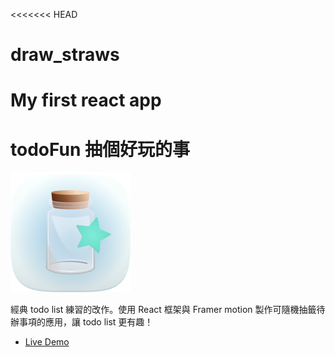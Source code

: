 <<<<<<< HEAD
# draw_straws
My first react app
=======
# todoFun 抽個好玩的事

![](https://github.com/cybershota/imagebed/blob/main/todoFUN-192.png)

經典 todo list 練習的改作。使用 React 框架與 Framer motion 製作可隨機抽籤待辦事項的應用，讓 todo list 更有趣！

- [Live Demo](https://calmez0609.github.io/draw_restaurants/#/)

